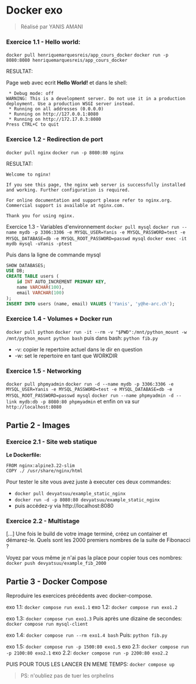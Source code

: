 # Docker exo

> Réalisé par YANIS AMANI

### Exercice 1.1 - Hello world:

`docker pull henriquemarquesreis/app_cours_docker`
`docker run -p 8080:8080 henriquemarquesreis/app_cours_docker`

RESULTAT:

Page web avec ecrit **Hello World!**
et dans le shell:

```shellscript
 * Debug mode: off
WARNING: This is a development server. Do not use it in a production deployment. Use a production WSGI server instead.
 * Running on all addresses (0.0.0.0)
 * Running on http://127.0.0.1:8080
 * Running on http://172.17.0.3:8080
Press CTRL+C to quit
```

### Exercice 1.2 - Redirection de port

`docker pull nginx`
`docker run -p 8080:80 nginx`

RESULTAT:

```text
Welcome to nginx!

If you see this page, the nginx web server is successfully installed and working. Further configuration is required.

For online documentation and support please refer to nginx.org.
Commercial support is available at nginx.com.

Thank you for using nginx.
```

Exercice 1.3 - Variables d'environnement
`docker pull mysql`
`docker run --name mydb -p 3306:3306 -e MYSQL_USER=Yanis -e MYSQL_PASSWORD=test -e MYSQL_DATABASE=db -e MYSQL_ROOT_PASSWORD=passwd mysql`
`docker exec -it mydb mysql -uYanis -ptest`

Puis dans la ligne de commande mysql
```sql
SHOW DATABASES;
USE DB;
CREATE TABLE users (
    id INT AUTO_INCREMENT PRIMARY KEY,
    name VARCHAR(100),
    email VARCHAR(100)
);
INSERT INTO users (name, email) VALUES ('Yanis', 'y@he-arc.ch');
```

### Exercice 1.4 - Volumes + Docker run

`docker pull python`
`docker run -it --rm -v "$PWD":/mnt/python_mount -w /mnt/python_mount python bash`
puis dans bash: `python fib.py`

* -v: copier le repertoire actuel dans le dir en question
* -w: set le repertoire en tant que WORKDIR

### Exercice 1.5 - Networking

`docker pull phpmyadmin`
`docker run -d --name mydb -p 3306:3306 -e MYSQL_USER=Yanis -e MYSQL_PASSWORD=test -e MYSQL_DATABASE=db -e MYSQL_ROOT_PASSWORD=passwd mysql`
`docker run --name phpmyadmin -d --link mydb:db -p 8080:80 phpmyadmin`
et enfin on va sur `http://localhost:8080`

## Partie 2 - Images

### Exercice 2.1 - Site web statique

**Le Dockerfile:**
```docker
FROM nginx:alpine3.22-slim
COPY ./ /usr/share/nginx/html
```

Pour tester le site vous avez juste à executer ces deux commandes: 
* `docker pull devyatsuu/example_static_nginx` 
* `docker run -d -p 8080:80 devyatsuu/example_static_nginx`
* puis accédez-y via http://localhost:8080

### Exercice 2.2 - Multistage

\[...]
Une fois le build de votre image terminé, créez un container et démarez-le. Quels sont les 2000 premiers nombres de la suite de Fibonacci ?

Voyez par vous même je n'ai pas la place pour copier tous ces nombres: 
`docker push devyatsuu/example_fib_2000`

## Partie 3 - Docker Compose

Reproduire les exercices précédents avec docker-compose.

exo 1.1: `docker compose run exo1.1`
exo 1.2: `docker compose run exo1.2`

exo 1.3:
`docker compose run exo1.3`
Puis après une dizaine de secondes:
`docker compose run mysql-client`

exo 1.4:
`docker compose run --rm exo1.4 bash`
Puis: `python fib.py`

exo 1.5: `docker compose run -p 1500:80 exo1.5`
exo 2.1: `docker compose run -p 2100:80 exo2.1`
exo 2.2: `docker compose run -p 2200:80 exo2.2`


PUIS POUR TOUS LES LANCER EN MEME TEMPS: `docker compose up`

> PS: n'oubliez pas de tuer les orphelins
